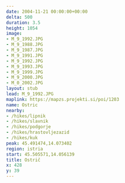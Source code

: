 ```yaml
---
date: 2004-11-21 00:00:00+00:00
delta: 500
duration: 3.5
height: 1054
image:
- M_9_1992.JPG
- M_9_1988.JPG
- M_9_1987.JPG
- M_9_1991.JPG
- M_9_1992.JPG
- M_9_1993.JPG
- M_9_1999.JPG
- M_9_2000.JPG
- M_0_2002.JPG
layout: stub
lead: M_9_1992.JPG
maplink: https://mapzs.projekti.si/poi/1203
name: Ostric
nearby:
- /hikes/lipnik
- /hikes/slavnik
- /hikes/podgorje
- /hikes/hrastovljezazid
- /hikes/kuk
peak: 45.491474,14.073402
region: istria
start: 45.505571,14.056139
title: Ostrič
x: 428
y: 39
---
```

